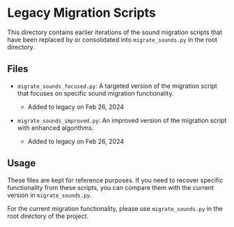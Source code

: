# Legacy Migration Scripts

This directory contains earlier iterations of the sound migration scripts that have been replaced by or consolidated into `migrate_sounds.py` in the root directory.

## Files

- `migrate_sounds_focused.py`: A targeted version of the migration script that focuses on specific sound migration functionality.
  - Added to legacy on Feb 26, 2024

- `migrate_sounds_improved.py`: An improved version of the migration script with enhanced algorithms.
  - Added to legacy on Feb 26, 2024

## Usage

These files are kept for reference purposes. If you need to recover specific functionality from these scripts, you can compare them with the current version in `migrate_sounds.py`.

For the current migration functionality, please use `migrate_sounds.py` in the root directory of the project. 